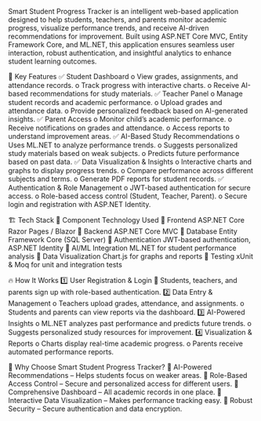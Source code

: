 Smart Student Progress Tracker is an intelligent web-based application designed to help students, teachers, and parents monitor academic progress, visualize performance trends, and receive AI-driven recommendations for improvement. Built using ASP.NET Core MVC, Entity Framework Core, and ML.NET, this application ensures seamless user interaction, robust authentication, and insightful analytics to enhance student learning outcomes.

🎯 Key Features
✅ Student Dashboard
o	View grades, assignments, and attendance records.
o	Track progress with interactive charts.
o	Receive AI-based recommendations for study materials.
✅ Teacher Panel
o	Manage student records and academic performance.
o	Upload grades and attendance data.
o	Provide personalized feedback based on AI-generated insights.
✅ Parent Access
o	Monitor child’s academic performance.
o	Receive notifications on grades and attendance.
o	Access reports to understand improvement areas.
✅ AI-Based Study Recommendations
o	Uses ML.NET to analyze performance trends.
o	Suggests personalized study materials based on weak subjects.
o	Predicts future performance based on past data.
✅ Data Visualization & Insights
o	Interactive charts and graphs to display progress trends.
o	Compare performance across different subjects and terms.
o	Generate PDF reports for student records.
✅ Authentication & Role Management
o	JWT-based authentication for secure access.
o	Role-based access control (Student, Teacher, Parent).
o	Secure login and registration with ASP.NET Identity.

🏗️ Tech Stack
	Component	Technology Used
	Frontend	ASP.NET Core Razor Pages / Blazor
	Backend	ASP.NET Core MVC
	Database	Entity Framework Core (SQL Server)
	Authentication	JWT-based authentication, ASP.NET Identity
	AI/ML Integration	ML.NET for student performance analysis
	Data Visualization	Chart.js for graphs and reports
	Testing	xUnit & Moq for unit and integration tests

🔥 How It Works
1️⃣ User Registration & Login
	Students, teachers, and parents sign up with role-based authentication.
2️⃣ Data Entry & Management
o	Teachers upload grades, attendance, and assignments.
o	Students and parents can view reports via the dashboard.
3️⃣ AI-Powered Insights
o	ML.NET analyzes past performance and predicts future trends.
o	Suggests personalized study resources for improvement.
4️⃣ Visualization & Reports
o	Charts display real-time academic progress.
o	Parents receive automated performance reports.

🎯 Why Choose Smart Student Progress Tracker?
	AI-Powered Recommendations – Helps students focus on weaker areas.
	Role-Based Access Control – Secure and personalized access for different users.
	Comprehensive Dashboard – All academic records in one place.
	Interactive Data Visualization – Makes performance tracking easy.
	Robust Security – Secure authentication and data encryption.
